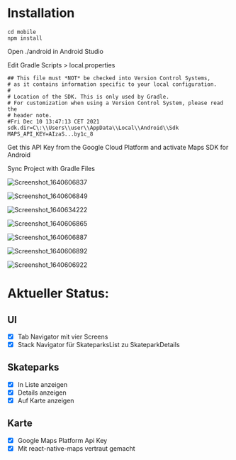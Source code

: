 # Installation

```
cd mobile
npm install
```

Open ./android in Android Studio

Edit Gradle Scripts > local.properties

```
## This file must *NOT* be checked into Version Control Systems,
# as it contains information specific to your local configuration.
#
# Location of the SDK. This is only used by Gradle.
# For customization when using a Version Control System, please read the
# header note.
#Fri Dec 10 13:47:13 CET 2021
sdk.dir=C\:\\Users\\user\\AppData\\Local\\Android\\Sdk
MAPS_API_KEY=AIzaS...by1c_8
```

Get this API Key from the Google Cloud Platform and activate Maps SDK for Android

Sync Project with Gradle Files

![Screenshot_1640606837](https://user-images.githubusercontent.com/38164738/147470600-e3b3c6f7-ec3d-4da4-9e86-b6b46f80e6c8.png)

![Screenshot_1640606849](https://user-images.githubusercontent.com/38164738/147470610-57c31948-92ce-4b7b-9240-fb39e508a528.png)

![Screenshot_1640634222](https://user-images.githubusercontent.com/38164738/147502693-cb7b619b-7933-4424-9ec4-9bc98ec77ee3.png)

![Screenshot_1640606865](https://user-images.githubusercontent.com/38164738/147470624-2c36e4e8-3bed-4734-b031-910b6c227772.png)

![Screenshot_1640606887](https://user-images.githubusercontent.com/38164738/147470634-2ea38732-e1c8-4db9-b4a3-1e15e116fee8.png)

![Screenshot_1640606892](https://user-images.githubusercontent.com/38164738/147470642-0d05e054-fb02-458c-8410-a5610738f740.png)

![Screenshot_1640606922](https://user-images.githubusercontent.com/38164738/147470646-5eab9253-d0d6-43a6-b5b3-a71699e4b098.png)

# Aktueller Status:

## UI

- [x] Tab Navigator mit vier Screens
- [x] Stack Navigator für SkateparksList zu SkateparkDetails

## Skateparks

- [x] In Liste anzeigen
- [x] Details anzeigen
- [x] Auf Karte anzeigen

## Karte

- [x] Google Maps Platform Api Key
- [x] Mit react-native-maps vertraut gemacht
